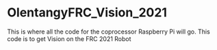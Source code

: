 # OlentangyFRC_Vision_2021
This is where all the code for the coprocessor Raspberry Pi will go. This code is to get Vision on the FRC 2021 Robot
